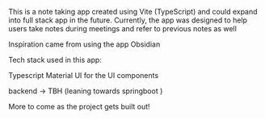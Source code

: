 This is a note taking app created using Vite (TypeScript) and could expand into full stack app in the future. Currently, the app was designed to help users take notes during meetings and refer to previous notes as well 

Inspiration came from using the app Obsidian 

Tech stack used in this app: 

Typescript
Material UI for the UI components 

backend -> TBH (leaning towards springboot )

More to come as the project gets built out!
